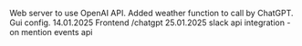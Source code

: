 Web server to use OpenAI API. 
Added weather function to call by ChatGPT.
Gui config.
14.01.2025 Frontend /chatgpt
25.01.2025 slack api integration - on mention events api
